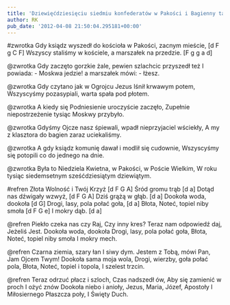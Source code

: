```yaml
---
title: 'Dziewięćdziesięciu siedmiu konfederatów w Pakości i Bagienny taniec tychże'
author: RK
pub_date: '2012-04-08 21:50:04.295181+00:00'
---
```


#zwrotka
Gdy ksiądz wyszedł do kościoła w Pakości, zacnym mieście,	[d F g C F]
Wszyscy staliśmy w kościele, a marszałek na przedzie.		[F g g a d]

@zwrotka
Gdy zaczęto gorzkie żale, pewien szlachcic przyszedł też
I powiada: - Moskwa jedzie! a marszałek mówi: - łżesz.

@zwrotka
Gdy czytano jak w Ogrojcu Jezus lśnił krwawym potem,
Wszyscyśmy pozasypiali, warta spała pod płotem.

@zwrotka
A kiedy się Podniesienie uroczyście zaczęło,
Zupełnie niepostrzeżenie tysiąc Moskwy przybyło.

@zwrotka
Gdyśmy Ojcze nasz śpiewali, wpadł nieprzyjaciel wściekły,
A my z klasztora do bagien zaraz uciekaliśmy.

@zwrotka
A gdy ksiądz komunię dawał i modlił się cudownie,
Wszyscyśmy się potopili co do jednego na dnie.

@zwrotka
Była to Niedziela Kwietna, w Pakości, w Poście Wielkim,
W roku tysiąc siedemsetnym sześćdziesiątym dziewiątym.

#refren
Złota Wolność i Twój Krzyż		[d F G A]
Śród gromu trąb			[d a]
Dotąd nas dźwigały wzwyż,		[d F G A]
Dziś grążą w głąb.			[d a]
Dookoła woda, dookoła		[d G]
	Drogi, lasy, pola połać goła,		[d a]
	Błota, Noteć, topiel niby smoła	[d F G e]
	I mokry dąb.				[d a]

@refren
Piekło czeka nas czy Raj,
Czy inny kres?
Teraz nam odpowiedź daj,
Jeżeliś Jest.
Dookoła woda, dookoła
	Drogi, lasy, pola połać goła,
	Błota, Noteć, topiel niby smoła
	I mokry mech.

@refren
Czarna ziemia, szary łan
I siwy dym.
Jestem z Tobą, mówi Pan,
Jam Ojcem Twym!
Dookoła sama moja wola,
	Drogi, wierzby, goła połać pola,
	Błota, Noteć, topiel i topola,
	I szelest trzcin.

@refren
Teraz odrzuć płacz i szloch,
Czas nadszedł ów,
Aby się zamienić w proch
I ożyć znów
	Dookoła niebo i anioły,
	Jezus, Maria, Józef, Apostoły
	I Miłosiernego Płaszcza poły,
	I Święty Duch.